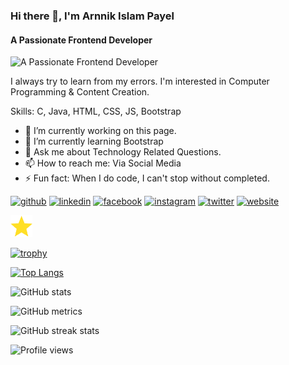 ### Hi there 👋, I'm Arnnik Islam Payel
#### A Passionate Frontend Developer
![A Passionate Frontend Developer](https://pbs.twimg.com/profile_banners/1466749432712421376/1650170890/1080x360)

I always try to learn from my errors. I'm interested in Computer Programming & Content Creation.

Skills: C, Java, HTML, CSS, JS, Bootstrap

- 🔭 I’m currently working on this page. 
- 🌱 I’m currently learning Bootstrap 
- 💬 Ask me about Technology Related Questions. 
- 📫 How to reach me: Via Social Media 
- ⚡ Fun fact: When I do code, I can't stop without completed. 


[<img src='https://cdn.jsdelivr.net/npm/simple-icons@3.0.1/icons/github.svg' alt='github' height='40'>](https://github.com/arnnikislam)  [<img src='https://cdn.jsdelivr.net/npm/simple-icons@3.0.1/icons/linkedin.svg' alt='linkedin' height='40'>](https://www.linkedin.com/in/arnnik-islam/)  [<img src='https://cdn.jsdelivr.net/npm/simple-icons@3.0.1/icons/facebook.svg' alt='facebook' height='40'>](https://www.facebook.com/arnnikislampayel.fb)  [<img src='https://cdn.jsdelivr.net/npm/simple-icons@3.0.1/icons/instagram.svg' alt='instagram' height='40'>](https://www.instagram.com/arnnik_islam.insta/)  [<img src='https://cdn.jsdelivr.net/npm/simple-icons@3.0.1/icons/twitter.svg' alt='twitter' height='40'>](https://twitter.com/arnnik_islam)  [<img src='https://cdn.jsdelivr.net/npm/simple-icons@3.0.1/icons/icloud.svg' alt='website' height='40'>](https://arnnik.vercel.app)  

<a href='https://stars.github.com/'><img src='https://raw.githubusercontent.com/acervenky/animated-github-badges/master/assets/starbadge.gif' width='35' height='35'></a> 

[![trophy](https://github-profile-trophy.vercel.app/?username=arnnikislam)](https://github.com/ryo-ma/github-profile-trophy)

[![Top Langs](https://github-readme-stats.vercel.app/api/top-langs/?username=arnnikislam)](https://github.com/anuraghazra/github-readme-stats)

![GitHub stats](https://github-readme-stats.vercel.app/api?username=arnnikislam&show_icons=true)  

![GitHub metrics](https://metrics.lecoq.io/arnnikislam)  

![GitHub streak stats](https://github-readme-streak-stats.herokuapp.com/?user=arnnikislam)  

![Profile views](https://gpvc.arturio.dev/arnnikislam)  
